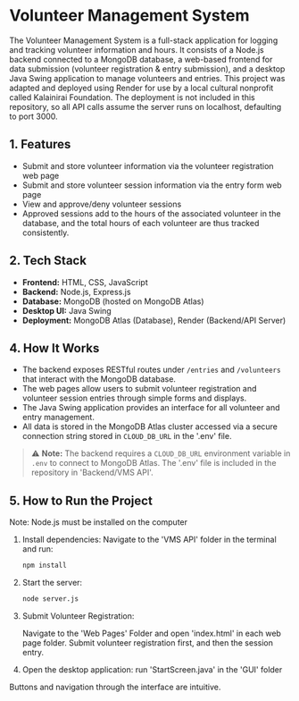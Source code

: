 # Volunteer Management System

The Volunteer Management System is a full-stack application for logging and tracking volunteer information and hours. It consists of a Node.js backend connected to a MongoDB database, a web-based frontend for data submission (volunteer registration & entry submission), and a desktop Java Swing application to manage volunteers and entries. This project was adapted and deployed using Render for use by a local cultural nonprofit called Kalainirai Foundation. The deployment is not included in this repository, so all API calls assume the server runs on localhost, defaulting to port 3000.

## 1. Features

- Submit and store volunteer information via the volunteer registration web page
- Submit and store volunteer session information via the entry form web page
- View and approve/deny volunteer sessions
- Approved sessions add to the hours of the associated volunteer in the database, and the total hours of each volunteer are thus tracked consistently.

## 2. Tech Stack

- **Frontend:** HTML, CSS, JavaScript
- **Backend:** Node.js, Express.js
- **Database:** MongoDB (hosted on MongoDB Atlas)
- **Desktop UI:** Java Swing
- **Deployment:** MongoDB Atlas (Database), Render (Backend/API Server)

## 4. How It Works

- The backend exposes RESTful routes under `/entries` and `/volunteers` that interact with the MongoDB database.
- The web pages allow users to submit volunteer registration and volunteer session entries through simple forms and displays.
- The Java Swing application provides an interface for all volunteer and entry management.
- All data is stored in the MongoDB Atlas cluster accessed via a secure connection string stored in `CLOUD_DB_URL` in the '.env' file.

> ⚠️ **Note:** The backend requires a `CLOUD_DB_URL` environment variable in `.env` to connect to MongoDB Atlas. The '.env' file is included in the repository in 'Backend/VMS API'.

## 5. How to Run the Project

Note: Node.js must be installed on the computer


1. Install dependencies:
   Navigate to the 'VMS API' folder in the terminal and run:
   ```bash
   npm install
   ```
2. Start the server:
   ```bash
   node server.js
   ```
3. Submit Volunteer Registration:

   Navigate to the 'Web Pages' Folder and open 'index.html' in each web page folder. Submit volunteer registration first, and then the session entry.

4. Open the desktop application:
   run 'StartScreen.java' in the 'GUI' folder

Buttons and navigation through the interface are intuitive.

